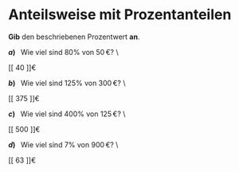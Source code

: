 <!--
version:  0.0.1

language: de

@style
input {
    text-align: center;
}

.flex-container {
    display: flex;
    flex-wrap: wrap;
    align-items: stretch;
    gap: 20px;
}

.flex-child {
    flex: 1;
    min-width: 350px;
    margin-right: 20px;
}

@media (max-width: 400px) {
    .flex-child {
        flex: 100%;
        margin-right: 0;
    }
}
@end

formula: \carry   \textcolor{red}{\scriptsize #1}
formula: \digit   \rlap{\carry{#1}}\phantom{#2}#2
formula: \permil  \text{‰}

import: https://raw.githubusercontent.com/LiaTemplates/Tikz-Jax/main/README.md

script: https://cdn.jsdelivr.net/gh/LiaTemplates/Tikz-Jax@main/dist/index.js


tags: Prozent, sehr leicht, sehr niedrig, Angeben

comment: Wie viel sind zum Beispiel $25\%$ von 4000€? Bestimme den Prozentwert.

author: Martin Lommatzsch

-->




# Anteilsweise mit Prozentanteilen

**Gib** den beschriebenen Prozentwert **an**.



<section class="flex-container">
<div class="flex-child">

__$a)\;\;$__ Wie viel sind $80\%$ von $50\,$€?  \

 [[  40  ]]€

</div>
<div class="flex-child">

__$b)\;\;$__ Wie viel sind $125\%$ von $300\,$€?  \

 [[  375  ]]€

</div>
<div class="flex-child">

__$c)\;\;$__ Wie viel sind $400\%$ von $125\,$€?  \

 [[  500  ]]€

</div>
<div class="flex-child">

__$d)\;\;$__ Wie viel sind $7\%$ von $900\,$€?  \

 [[  63  ]]€

</div>
</section>





